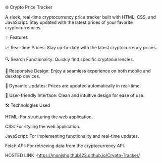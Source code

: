 🌐 Crypto Price Tracker

A sleek, real-time cryptocurrency price tracker built with HTML, CSS, and JavaScript. Stay updated with the latest prices of your favorite cryptocurrencies.

✨ Features

📈 Real-time Prices: Stay up-to-date with the latest cryptocurrency prices.

🔍 Search Functionality: Quickly find specific cryptocurrencies.

📱 Responsive Design: Enjoy a seamless experience on both mobile and desktop devices.

🔄 Dynamic Updates: Prices are updated automatically in real-time.

🎨 User-friendly Interface: Clean and intuitive design for ease of use.

🛠️ Technologies Used

HTML: For structuring the web application.

CSS: For styling the web application.

JavaScript: For implementing functionality and real-time updates.

Fetch API: For retrieving data from the cryptocurrency API.


HOSTED LINK -https://monishgithub123.github.io/Crypto-Tracker/
